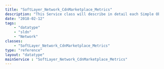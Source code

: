 ```yaml
---
title: "SoftLayer_Network_CdnMarketplace_Metrics"
description: "This Service class will describe in detail each Simple Object Access Protocol (SOAP) API call used in the Content Delivery Network (CDN) metrics. These APIs will allow callers to collect metrics for the CDN service. "
date: "2018-02-12"
tags:
    - "datatype"
    - "sldn"
    - "Network"
classes:
    - "SoftLayer_Network_CdnMarketplace_Metrics"
type: "reference"
layout: "datatype"
mainService : "SoftLayer_Network_CdnMarketplace_Metrics"
---
```

